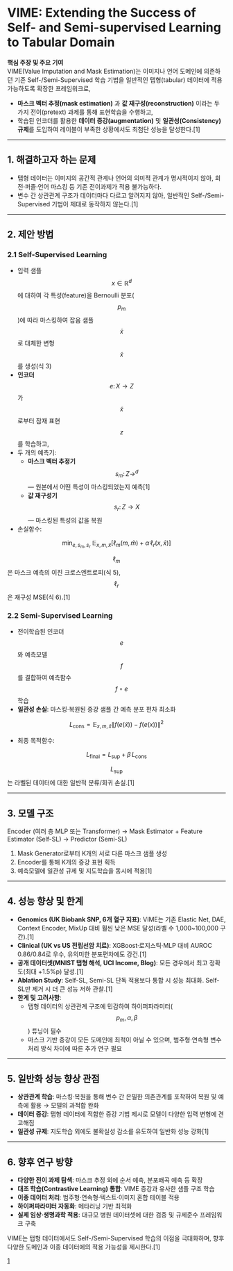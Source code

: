 # VIME: Extending the Success of Self- and Semi-supervised Learning to Tabular Domain

**핵심 주장 및 주요 기여**  
VIME(Value Imputation and Mask Estimation)는 이미지나 언어 도메인에 의존하던 기존 Self-/Semi-Supervised 학습 기법을 일반적인 탭형(tabular) 데이터에 적용 가능하도록 확장한 프레임워크로,  
-  **마스크 벡터 추정(mask estimation)** 과 **값 재구성(reconstruction)** 이라는 두 가지 전이(pretext) 과제를 통해 표현학습을 수행하고,  
-  학습된 인코더를 활용한 **데이터 증강(augmentation)** 및 **일관성(Consistency) 규제**를 도입하여 레이블이 부족한 상황에서도 최첨단 성능을 달성한다.[1]

***

## 1. 해결하고자 하는 문제  
- 탭형 데이터는 이미지의 공간적 관계나 언어의 의미적 관계가 명시적이지 않아, 회전·퍼즐·언어 마스킹 등 기존 전이과제가 적용 불가능하다.  
- 변수 간 상관관계 구조가 데이터마다 다르고 알려지지 않아, 일반적인 Self-/Semi-Supervised 기법이 제대로 동작하지 않는다.[1]

***

## 2. 제안 방법  
### 2.1 Self-Supervised Learning  
- 입력 샘플 $$x\in\mathbb{R}^d$$에 대하여 각 특성(feature)을 Bernoulli 분포($$p_m$$)에 따라 마스킹하여 잡음 샘플 $$\bar x$$로 대체한 변형 $$\tilde x$$를 생성(식 3)  
- **인코더** $$e\colon X\to Z$$가 $$\tilde x$$로부터 잠재 표현 $$z$$를 학습하고,  
- 두 개의 예측기:
  - **마스크 벡터 추정기** $$s_m\colon Z\to^d$$ — 원본에서 어떤 특성이 마스킹되었는지 예측[1]
  - **값 재구성기** $$s_r\colon Z\to X$$ — 마스킹된 특성의 값을 복원  
- 손실함수:  

$$
    \min_{e,s_m,s_r}\; \mathbb{E}_{x,m,\tilde x}\bigl[\ell_m(m,\hat m)+\alpha\,\ell_r(x,\hat x)\bigr]
  $$  
  
$$\ell_m$$은 마스크 예측의 이진 크로스엔트로피(식 5), $$\ell_r$$은 재구성 MSE(식 6).[1]

### 2.2 Semi-Supervised Learning  
- 전이학습된 인코더 $$e$$와 예측모델 $$f$$를 결합하여 예측함수 $$f\circ e$$ 학습  
- **일관성 손실**: 마스킹·복원된 증강 샘플 간 예측 분포 편차 최소화  

$$
    L_{\text{cons}}=\mathbb{E}_{x,m,\tilde x}\bigl\|f(e(\tilde x))-f(e(x))\bigr\|^2
  $$  

- 최종 목적함수:  

$$
    L_{\text{final}}=L_{\text{sup}}+\beta\,L_{\text{cons}}
  $$  
  
$$L_{\text{sup}}$$는 라벨된 데이터에 대한 일반적 분류/회귀 손실.[1]

***

## 3. 모델 구조  
Encoder (여러 층 MLP 또는 Transformer) → Mask Estimator + Feature Estimator (Self-SL) → Predictor (Semi-SL)  
1. Mask Generator로부터 K개의 서로 다른 마스크 샘플 생성  
2. Encoder를 통해 K개의 증강 표현 획득  
3. 예측모델에 일관성 규제 및 지도학습을 동시에 적용[1]

***

## 4. 성능 향상 및 한계  
- **Genomics (UK Biobank SNP, 6개 혈구 지표)**: VIME는 기존 Elastic Net, DAE, Context Encoder, MixUp 대비 훨씬 낮은 MSE 달성(라벨 수 1,000~100,000 구간).[1]
- **Clinical (UK vs US 전립선암 치료)**: XGBoost·로지스틱·MLP 대비 AUROC 0.86/0.84로 우수, 유의미한 분포편차에도 강건.[1]
- **공개 데이터셋(MNIST 탭형 해석, UCI Income, Blog)**: 모든 경우에서 최고 정확도(최대 +1.5%p) 달성.[1]
- **Ablation Study**: Self-SL, Semi-SL 단독 적용보다 통합 시 성능 최대화. Self-SL만 제거 시 더 큰 성능 저하 관찰.[1]
- **한계 및 고려사항**:  
  - 탭형 데이터의 상관관계 구조에 민감하여 하이퍼파라미터($$p_m,\alpha,\beta$$) 튜닝이 필수  
  - 마스크 기반 증강이 모든 도메인에 최적이 아닐 수 있으며, 범주형·연속형 변수 처리 방식 차이에 따른 추가 연구 필요  

***

## 5. 일반화 성능 향상 관점  
- **상관관계 학습**: 마스킹·복원을 통해 변수 간 은밀한 의존관계를 포착하여 복원 및 예측에 활용 → 모델의 과적합 완화  
- **데이터 증강**: 탭형 데이터에 적합한 증강 기법 제시로 모델이 다양한 입력 변형에 견고해짐  
- **일관성 규제**: 지도학습 외에도 불확실성 감소를 유도하여 일반화 성능 강화[1]

***

## 6. 향후 연구 방향  
- **다양한 전이 과제 탐색**: 마스크 추정 외에 순서 예측, 분포왜곡 예측 등 확장  
- **대조 학습(Contrastive Learning) 통합**: VIME 증강과 유사한 샘플 구조 학습  
- **이종 데이터 처리**: 범주형·연속형·텍스트·이미지 혼합 테이블 적용  
- **하이퍼파라미터 자동화**: 메타러닝 기반 최적화  
- **실제 임상·생명과학 적용**: 대규모 병원 데이터셋에 대한 검증 및 규제준수 프레임워크 구축  

VIME는 탭형 데이터에서도 Self-/Semi-Supervised 학습의 이점을 극대화하며, 향후 다양한 도메인과 이종 데이터에의 적용 가능성을 제시한다.[1]

[1](https://ppl-ai-file-upload.s3.amazonaws.com/web/direct-files/attachments/65988149/330d1efa-4c37-42b7-80a6-64e72688f02a/NeurIPS-2020-vime-extending-the-success-of-self-and-semi-supervised-learning-to-tabular-domain-Paper.pdf)
